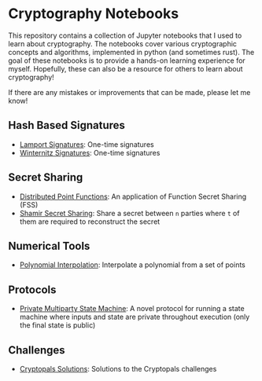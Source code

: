 # Cryptography Notebooks

This repository contains a collection of Jupyter notebooks that I used to learn about cryptography. The notebooks cover various cryptographic concepts and algorithms, implemented in python (and sometimes rust). The goal of these notebooks is to provide a hands-on learning experience for myself. Hopefully, these can also be a resource for others to learn about cryptography!

If there are any mistakes or improvements that can be made, please let me know!

## Hash Based Signatures

- [Lamport Signatures](https://github.com/Blake-Haydon/Lamport-Signatures): One-time signatures
- [Winternitz Signatures](https://github.com/Blake-Haydon/Winternitz-Signatures): One-time signatures

## Secret Sharing

- [Distributed Point Functions](https://github.com/Blake-Haydon/Distributed-Point-Functions): An application of Function Secret Sharing (FSS)
- [Shamir Secret Sharing](https://github.com/Blake-Haydon/Shamir-Secret-Sharing): Share a secret between `n` parties where `t` of them are required to reconstruct the secret

## Numerical Tools

- [Polynomial Interpolation](https://github.com/Blake-Haydon/Polynomial-Interpolation): Interpolate a polynomial from a set of points

## Protocols

- [Private Multiparty State Machine](https://github.com/Blake-Haydon/Private-Multiparty-State-Machine): A novel protocol for running a state machine where inputs and state are private throughout execution (only the final state is public)

## Challenges

- [Cryptopals Solutions](https://github.com/Blake-Haydon/Cryptopals-Solutions): Solutions to the Cryptopals challenges
